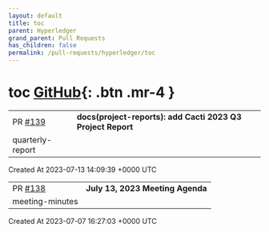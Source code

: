 ```yaml
---
layout: default
title: toc
parent: Hyperledger
grand_parent: Pull Requests
has_children: false
permalink: /pull-requests/hyperledger/toc
---
```


# toc <span class="fs-3 right-align">[GitHub](https://github.com/hyperledger/toc){: .btn .mr-4 }</span>


<div>
    <table>
        <tr>
            <td>
                PR <a href="https://github.com/hyperledger/toc/pull/139" class=".btn">#139</a>
            </td>
            <td>
                <b>
                    docs(project-reports): add Cacti 2023 Q3 Project Report
                </b>
            </td>
        </tr>
        <tr>
            <td>
                <span class="chip">quarterly-report</span>
            </td>
            <td>
                <nil>
            </td>
        </tr>
    </table>
    <div class="right-align">
        Created At 2023-07-13 14:09:39 +0000 UTC
    </div>
</div>

<div>
    <table>
        <tr>
            <td>
                PR <a href="https://github.com/hyperledger/toc/pull/138" class=".btn">#138</a>
            </td>
            <td>
                <b>
                    July 13, 2023 Meeting Agenda
                </b>
            </td>
        </tr>
        <tr>
            <td>
                <span class="chip">meeting-minutes</span>
            </td>
            <td>
                <nil>
            </td>
        </tr>
    </table>
    <div class="right-align">
        Created At 2023-07-07 16:27:03 +0000 UTC
    </div>
</div>


